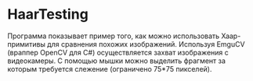 HaarTesting
===========

Программа показывает пример того, как можно использовать Хаар-примитивы для сравнения похожих изображений. Используя 
EmguCV (враппер OpenCV для С#) осуществляется захват изображения с видеокамеры. С помощью мышки можно выделить фрагмент
за которым требуется слежение (ограничено 75*75 пикселей).
